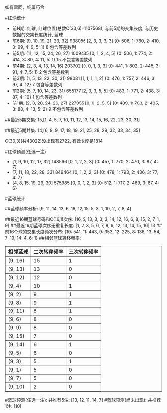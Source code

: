 <!-- 
.. title: 双色球2015047期(2015-04-26)数据分析报告
.. slug: slott-2015047-2015-04-26-report
.. date: 2015-04-27 08:00:00 UTC+08:00
.. tags: Lottery
.. link: 
.. description: 
.. type: text
-->

如有雷同，纯属巧合

<!-- TEASER_END-->

#红球统计

- 前N期: 红球, 红球位置(总数C(33,6)=1107568), 与前5期的交集长度, 与历史数据的交集长度统计, 蓝球
- 前6期: (9, 10, 19, 21, 23, 32) 938056 [2, 3, 3, 3, 3] {0: 506, 1: 760, 2: 410, 3: 99, 4: 9, 5: 1} 8 包含等差数列
- 前5期: (11, 12, 15, 24, 26, 27) 1009435 [0, 1, 2, 4, 5] {0: 506, 1: 774, 2: 414, 3: 80, 4: 11, 5: 1} 15 不包含等差数列
- 前4期: (2, 3, 4, 13, 14, 16) 203702 [0, 0, 1, 3, 3] {0: 441, 1: 802, 2: 445, 3: 91, 4: 7, 5: 1} 2 包含等差数列
- 前3期: (1, 5, 13, 22, 30, 31) 98081 [1, 1, 1, 1, 2] {0: 476, 1: 757, 2: 446, 3: 97, 4: 12} 7 包含等差数列
- 前2期: (5, 7, 10, 14, 23, 31) 655177 [2, 3, 3, 5, 5] {0: 483, 1: 771, 2: 438, 3: 87, 4: 10} 1 包含等差数列
- 前1期: (2, 3, 20, 24, 26, 27) 227955 [0, 0, 2, 5, 5] {0: 489, 1: 763, 2: 435, 3: 88, 4: 13, 5: 2} 9 不包含等差数列

##最近5期交集:
15,[1, 4, 5, 7, 10, 11, 12, 13, 14, 15, 16, 22, 23, 30, 31]

##最近5期并集:
14,[6, 8, 9, 17, 18, 19, 21, 25, 28, 29, 32, 33, 34, 35]

C(30,3)(共43022)没出现有2722, 
有效长度是1814

#红球预测(任选一注)

- [1, 9, 10, 12, 17, 32] 148566 [0, 1, 2, 2, 3] {0: 457, 1: 770, 2: 470, 3: 87, 4: 7}
- [7, 11, 18, 22, 28, 33] 849464 [0, 1, 2, 2, 3] {0: 478, 1: 793, 2: 436, 3: 77, 4: 7}
- [4, 8, 15, 19, 29, 30] 575985 [0, 0, 1, 2, 3] {0: 512, 1: 717, 2: 469, 3: 87, 4: 6}

#蓝球统计

##蓝球频率分析:
[9, 11, 14, 13, 6, 16, 12, 15, 5, 3, 1, 10, 2, 7, 8, 4]

##最近16期蓝球号码和C(16,1)次序:
[16, 5, 13, 3, 3, 3, 14, 12, 16, 6, 8, 15, 2, 7, 1, 9]
##最近16期蓝球次序无重复长度:
[1, 2, 3, 5, 6, 7, 8, 9, 12, 13, 14, 15, 16] 13
##前16个球的交集长度频次分布:
{10: 541, 11: 443, 9: 353, 12: 225, 8: 136, 13: 54, 7: 19, 14: 4, 6: 1}
##相邻蓝球转移频率:
<table border="1" class="table table-striped dataframe">
  <thead>
    <tr style="text-align: right;">
      <th>相邻蓝球</th>
      <th>二次转移频率</th>
      <th>三次转移频率</th>
    </tr>
  </thead>
  <tbody>
    <tr>
      <td>(9, 16)</td>
      <td>15</td>
      <td>1</td>
    </tr>
    <tr>
      <td>(9, 13)</td>
      <td>13</td>
      <td>0</td>
    </tr>
    <tr>
      <td>(9, 12)</td>
      <td>12</td>
      <td>0</td>
    </tr>
    <tr>
      <td>(9, 4)</td>
      <td>10</td>
      <td>1</td>
    </tr>
    <tr>
      <td>(9, 2)</td>
      <td>9</td>
      <td>1</td>
    </tr>
    <tr>
      <td>(9, 8)</td>
      <td>9</td>
      <td>1</td>
    </tr>
    <tr>
      <td>(9, 11)</td>
      <td>8</td>
      <td>1</td>
    </tr>
    <tr>
      <td>(9, 6)</td>
      <td>8</td>
      <td>0</td>
    </tr>
    <tr>
      <td>(9, 9)</td>
      <td>8</td>
      <td>0</td>
    </tr>
    <tr>
      <td>(9, 15)</td>
      <td>7</td>
      <td>0</td>
    </tr>
    <tr>
      <td>(9, 14)</td>
      <td>6</td>
      <td>1</td>
    </tr>
    <tr>
      <td>(9, 5)</td>
      <td>6</td>
      <td>0</td>
    </tr>
    <tr>
      <td>(9, 3)</td>
      <td>5</td>
      <td>1</td>
    </tr>
    <tr>
      <td>(9, 1)</td>
      <td>5</td>
      <td>0</td>
    </tr>
    <tr>
      <td>(9, 7)</td>
      <td>5</td>
      <td>0</td>
    </tr>
    <tr>
      <td>(9, 10)</td>
      <td>2</td>
      <td>0</td>
    </tr>
  </tbody>
</table>
#蓝球预测(任选一注):
共推荐5注: [13, 12, 11, 14, 7]
#蓝球预测(尚未出现):
共推荐1注: [10]

